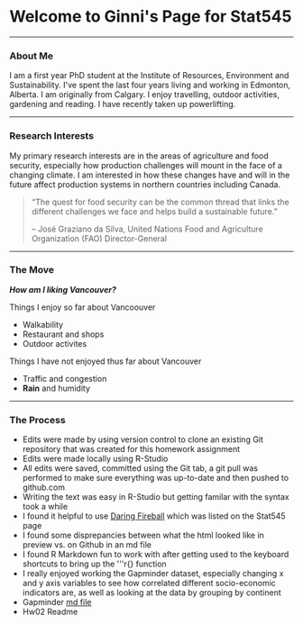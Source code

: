 # Welcome to Ginni's Page for Stat545
***

### About Me 
I am a first year PhD student at the Institute of Resources, Environment and Sustainability.  I've spent the last four years living and working in Edmonton, Alberta. I am originally from Calgary.  I enjoy travelling, outdoor activities, gardening and reading. I have recently taken up powerlifting.

***
### Research Interests
My primary research interests are in the areas of agriculture and food security, especially how production challenges will mount in the face of a changing climate. I am interested in how these changes have and will in the future affect production systems in northern countries including Canada.

>“The quest for food security can be the common thread that links the different challenges we face and helps build a sustainable future.”
>
>– José Graziano da Silva, United Nations Food and Agriculture Organization (FAO) Director-General

***
### The Move

***How am I liking Vancouver?***

Things I enjoy so far about Vancoouver

* Walkability
* Restaurant and shops
* Outdoor activites


Things I have not enjoyed thus far about Vancouver

* Traffic and congestion
* **Rain** and humidity

***
### The Process

* Edits were made by using version control to clone an existing Git repository that was created for this homework assignment
* Edits were made locally using R-Studio
* All edits were saved, committed using the Git tab, a git pull was performed to make sure everything was up-to-date and then pushed to github.com
* Writing the text was easy in R-Studio but getting familar with the syntax took a while
* I found it helpful to use [Daring Fireball](https://daringfireball.net/projects/markdown/syntax#p) which was listed on the Stat545 page 
* I found some disprepancies between what the html looked like in preview vs. on Github in an md file
* I found R Markdown fun to work with after getting used to the keyboard shortcuts to bring up the '''r{} function
* I really enjoyed working the Gapminder dataset, especially changing x and y axis variables to see how correlated different socio-economic indicators are, as well as looking at the data by grouping by continent
* Gapminder [md file](https://github.com/gbraich/STAT545-hw01-Braich-Gurneet/blob/master/hw01_gapminder.md)
* Hw02 Readme
